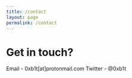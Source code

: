```yaml
---
title: /contact
layout: page
permalink: /contact
---
```


# Get in touch? 


Email - 0xb1t[at]protonmail.com
Twitter - @0xb1t
 
